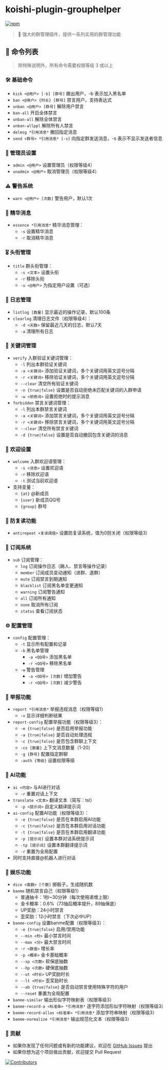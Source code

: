 # koishi-plugin-grouphelper

[![npm](https://img.shields.io/npm/v/koishi-plugin-grouphelper?style=flat-square)](https://www.npmjs.com/package/koishi-plugin-grouphelper)

> 🤖 强大的群管理插件，提供一系列实用的群管理功能

## 📝 命令列表

> 除特殊说明外，所有命令需要权限等级 3 或以上

### 🛠️ 基础命令
- `kick <@用户> [-b] [群号]` 踢出用户，-b 表示加入黑名单
- `ban <@用户> {时长} [群号]` 禁言用户，支持表达式
- `unban <@用户> [群号]` 解除用户禁言
- `ban-all` 开启全体禁言
- `unban-all` 解除全体禁言
- `unban-allppl` 解除所有人禁言
- `delmsg *引用消息*` 撤回指定消息
- `send <群号> *引用消息* [-s]` 向指定群发送消息，-s 表示不显示发送者信息

### 👑 管理员设置
- `admin <@用户>` 设置管理员（权限等级4）
- `unadmin <@用户>` 取消管理员（权限等级4）

### ⚠️ 警告系统
- `warn <@用户> [次数]` 警告用户，默认1次

### 🌟 精华消息
- `essence *引用消息*` 精华消息管理：
  - `-s` 设置精华消息
  - `-r` 取消精华消息

### 🎖️ 头衔管理
- `title` 群头衔管理：
  - `-s <文本>` 设置头衔
  - `-r` 移除头衔
  - `-u <@用户>` 为指定用户设置（可选）

### 📝 日志管理
- `listlog [数量]` 显示最近的操作记录，默认100条
- `clearlog` 清理日志文件（权限等级4）：
  - `-d <天数>` 保留最近几天的日志，默认7天
  - `-a` 清理所有日志

### 🔑 关键词管理
- `verify` 入群验证关键词管理：
  - `-l` 列出本群验证关键词
  - `-a <关键词>` 添加验证关键词，多个关键词用英文逗号分隔
  - `-r <关键词>` 移除验证关键词，多个关键词用英文逗号分隔
  - `--clear` 清空所有验证关键词
  - `-n {true|false}` 设置是否自动拒绝未匹配关键词的入群申请
  - `-w <拒绝词>` 设置拒绝时的提示消息
- `forbidden` 禁言关键词管理：
  - `-l` 列出本群禁言关键词
  - `-a <关键词>` 添加禁言关键词，多个关键词用英文逗号分隔
  - `-r <关键词>` 移除禁言关键词，多个关键词用英文逗号分隔
  - `--clear` 清空所有禁言关键词
  - `-d {true|false}` 设置是否自动撤回包含关键词的消息

### 👋 欢迎设置
- `welcome` 入群欢迎语管理：
  - `-s <消息>` 设置欢迎语
  - `-r` 移除欢迎语
  - `-t` 测试当前欢迎语
- 支持变量：
  - `{at}` @新成员
  - `{user}` 新成员QQ号
  - `{group}` 群号

### 🔁 防复读功能
- `antirepeat <复读阈值>` 设置防复读系统，值为0则关闭（权限等级3）

### 📢 订阅系统
- `sub` 订阅管理：
  - `log` 订阅操作日志（踢人、禁言等操作记录）
  - `member` 订阅成员变动通知（进群、退群）
  - `mute` 订阅禁言到期通知
  - `blacklist` 订阅黑名单变更通知
  - `warning` 订阅警告通知
  - `all` 订阅所有通知
  - `none` 取消所有订阅
  - `status` 查看订阅状态

### ⚙️ 配置管理
- `config` 配置管理：
  - `-t` 显示所有配置和记录
  - `-b` 黑名单管理
    - `-a <QQ号>` 添加黑名单
    - `-r <QQ号>` 移除黑名单
  - `-w` 警告管理
    - `-a <QQ号> [次数]` 增加警告
    - `-r <QQ号> [次数]` 减少警告

### 🚨 举报功能
- `report *引用消息*` 举报违规消息（权限等级1）
  - `-v` 显示详细判断结果
- `report-config` 配置举报功能（权限等级3）：
  - `-e {true|false}` 是否启用举报功能
  - `-a {true|false}` 是否自动处理违规
  - `-c {true|false}` 是否包含群聊上下文
  - `-cs {数量}` 上下文消息数量（1-20）
  - `-g {群号}` 配置指定群聊
  - `-auth {等级}` 设置权限等级

### 🤖 AI功能
- `ai <内容>` 与AI进行对话
  - `-r` 重置对话上下文
- `translate <文本>` 翻译文本（简写：tsl）
  - `-p <提示词>` 自定义翻译提示词
- `ai-config` 配置AI功能（权限等级3）：
  - `-e {true|false}` 是否在本群启用AI功能
  - `-c {true|false}` 是否在本群启用对话功能
  - `-t {true|false}` 是否在本群启用翻译功能
  - `-p [提示词]` 设置本群对话系统提示词
  - `-tp [提示词]` 设置本群翻译提示词
  - `-r` 重置为全局配置
- 同时支持直接@机器人进行对话

### 🎲 娱乐功能
- `dice <面数> [个数]` 掷骰子，生成随机数
- `banme` 随机禁言自己（权限等级1）
  - 普通抽卡：1秒~30分钟（每次使用递增上限）
  - 金卡概率：0.6%（73抽后概率提升，89抽保底）
  - UP奖励：24小时禁言
  - 歪奖励：12小时禁言（下次必中UP）
- `banme-config` 设置banme配置（权限等级3）：
  - `-e {true|false}` 启用/禁用功能
  - `--min <秒>` 最小禁言时间
  - `--max <分>` 最大禁言时间
  - `-r <数值>` 增长率
  - `-p <概率>` 金卡基础概率
  - `--sp <次数>` 软保底抽数
  - `--hp <次数>` 硬保底抽数
  - `--ut <时长>` UP奖励时长
  - `--lt <时长>` 歪奖励时长
  - `--ab {true|false}` 是否自动禁言使用特殊字符的用户
  - `--reset` 重置为全局配置
- `banme-similar` 输出形似字符映射表（权限等级3）
- `banme-record-a <标准串> *引用消息*` 逐字符添加形似字符映射（权限等级3）
- `banme-record-allas <标准串> *引用消息*` 添加字符串映射（权限等级3）
- `banme-normalize *引用消息*` 输出规范化文本（权限等级3）

### 🤝 贡献
- 如果你发现了任何问题或有新的功能建议，欢迎在 [GitHub Issues](https://github.com/camvanaa/koishi-plugin-grouphelper/issues) 提出
- 如果你想为这个项目做出贡献，欢迎提交 Pull Request

[![Contributors](https://contrib.rocks/image?repo=camvanaa/koishi-plugin-grouphelper)](https://github.com/camvanaa/koishi-plugin-grouphelper/graphs/contributors)
